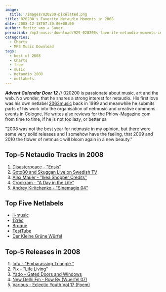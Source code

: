 ```yaml
---
image:
  title: /images/020200-pixelated.png
title: 020200's Favorite Netaudio Moments in 2008
date: 2008-12-18T07:30:06+00:00
author: Moritz »mo.« Sauer
permalink: /mp3-music-download/929-020200s-favorite-netaudio-moments-in-2008
categories:
  - Charts
  - MP3 Music Download
tags:
  - best of 2008
  - Charts
  - free
  - music
  - netaudio 2008
  - netlabels
---
```

***Advent Calendar Door 12*** // 020200 is passionate about music, art and the web. No wonder, that he shares a strong interest for netaudio. His first love was his own netlabel <a href="http://2063music.de" target="_blank">2063music</a> back in 1999 and meanwhile he submits parts of his work into the organisation of netmusic and creative commons events in Cologne. He writes also reviews for the Phlow-Magazine.com from time to time, if he is not too lazy, or better sa

"2008 was not the best year for netmusic in my opinion, but there were some very solid releases and I somehow have the feeling, that 2009 and 2010 the flower of netmusic will bloom again in a new beauty."

<!--more-->

## Top-5 Netaudio Tracks in 2008

  1. <a href="http://www.iimusic.net/catalog/2008/06/heartcode" target="_blank">Disasterpeace - "Ensis"</a>
  2. <a href="http://goto80.blipp.com/appearance-swedish-childrens-tv-tonight" target="_blank">Goto80 and Skuggan Live on Swedish TV</a>
  3. <a href="http://www.iimusic.net/catalog/2008/06/heartcode" target="_blank">Alex Mauer - "Ikea Shopper Credits"</a>
  4. <a href="{{ site.url }}{{ site.baseurl }}/mp3-music-download/hiphop/428-crookram-1976-budabeats" target="_blank">Crookram - "A Day in the Life"</a>
  5.  <a href="{{ site.url }}{{ site.baseurl }}/mp3-music-download/techno/728-andrey-kiritchenko-sinemagiq" target="_blank">Andrey Kiritchenko - "Sinemagiq 04"</a>

## Top Five Netlabels

  * <a href="http://www.iimusic.net/" target="_blank">ii-music</a>
  * <a href="http://12rec.net" target="_blank">12rec</a>
  * <a href="http://broque.de" target="_blank">Broque</a>
  * <a href="http://www.monocromatica.com/netlabel/" target="_blank">TestTube</a>
  * <a href="http://www.derkleinegruenewuerfel.de/" target="_blank">Der Kleine Grüne Würfel</a>

## Top-5 Releases in 2008

  1. <a href="{{ site.url }}{{ site.baseurl }}/mp3-music-download/idm/560-iqtu-embarrassing-triangle-ii-music" target="_blank">Iqtu - "Embarassing Triangle "</a>
  2. <a href="{{ site.url }}{{ site.baseurl }}/mp3-music-download/electronica-indietronic/433-pix-fresh-poulp-netlabel" target="_blank">Pix - "Life Living"</a>
  3. <a href="http://www.glam-slam.de/?page_id=50" target="_blank">Yado - Gated Doors and Windows</a>
  4. <a href="{{ site.url }}{{ site.baseurl }}/mp3-music-download/techno/694-new-delhi-fm-row-by-der-kleine-grune-wurfel" target="_blank">New Delhi Fm - Row By (Wuerfel 07)</a>
  5. <a href="http://foem.info/index.php?option=com_content&task=view&id=279&Itemid=61" target="_blank">Various - Eclectic Youth Vol 17 (Foem)</a>